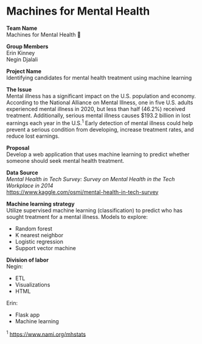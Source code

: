 # Machines for Mental Health

__Team Name__   
Machines for Mental Health 🤖

__Group Members__   
Erin Kinney   
Negin Djalali

__Project Name__  
Identifying candidates for mental health treatment using machine learning

__The Issue__  
Mental illness has a significant impact on the U.S. population and economy. According to the National Alliance on Mental Illness, one in five U.S. adults experienced mental illness in 2020, but less than half (46.2%) received treatment. Additionally, serious mental illness causes $193.2 billion in lost earnings each year in the U.S.<sup>1</sup> Early detection of mental illness could help prevent a serious condition from developing, increase treatment rates, and reduce lost earnings.


__Proposal__   
Develop a web application that uses machine learning to predict whether someone should seek mental health treatment.

__Data Source__   
_Mental Health in Tech Survey: Survey on Mental Health in the Tech Workplace in 2014_   
https://www.kaggle.com/osmi/mental-health-in-tech-survey

__Machine learning strategy__   
Utilize supervised machine learning (classification) to predict who has sought treatment for a mental illness. Models to explore:   
+ Random forest
+ K nearest neighbor
+ Logistic regression
+ Support vector machine

__Division of labor__   
Negin:   
+ ETL
+ Visualizations
+ HTML

Erin:  
+ Flask app
+ Machine learning

<sup>1</sup> https://www.nami.org/mhstats

